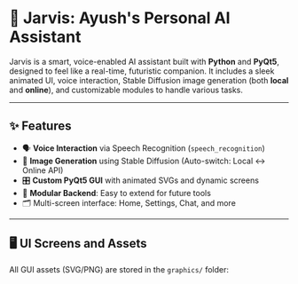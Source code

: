 # 🤖 Jarvis: Ayush's Personal AI Assistant

Jarvis is a smart, voice-enabled AI assistant built with **Python** and **PyQt5**, designed to feel like a real-time, futuristic companion. It includes a sleek animated UI, voice interaction, Stable Diffusion image generation (both **local** and **online**), and customizable modules to handle various tasks.

---

## ✨ Features

- 🗣️ **Voice Interaction** via Speech Recognition (`speech_recognition`)
- 🎨 **Image Generation** using Stable Diffusion (Auto-switch: Local ↔ Online API)
- 🎛️ **Custom PyQt5 GUI** with animated SVGs and dynamic screens
- 🧠 **Modular Backend**: Easy to extend for future tools
- 🗂️ Multi-screen interface: Home, Settings, Chat, and more

---

## 🖥️ UI Screens and Assets

All GUI assets (SVG/PNG) are stored in the `graphics/` folder:
